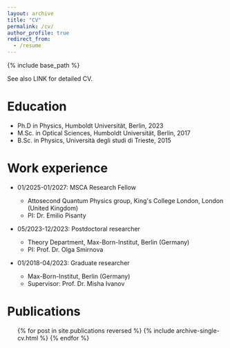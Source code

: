 ```yaml
---
layout: archive
title: "CV"
permalink: /cv/
author_profile: true
redirect_from:
  - /resume
---
```


{% include base_path %}

See also LINK for detailed CV.

Education
======
* Ph.D in Physics, Humboldt Universität, Berlin, 2023
* M.Sc. in Optical Sciences, Humboldt Universität, Berlin, 2017
* B.Sc. in Physics, Università degli studi di Trieste, 2015

Work experience
======
* 01/2025-01/2027: MSCA Research Fellow
  * Attosecond Quantum Physics group, King's College London, London (United Kingdom)
  * PI: Dr. Emilio Pisanty

* 05/2023-12/2023: Postdoctoral researcher
  * Theory Department, Max-Born-Institut, Berlin (Germany)
  * PI: Prof. Dr. Olga Smirnova

* 01/2018-04/2023: Graduate researcher
  * Max-Born-Institut, Berlin (Germany)
  * Supervisor: Prof. Dr. Misha Ivanov
  

Publications
======
  <ul>{% for post in site.publications reversed %}
    {% include archive-single-cv.html %}
  {% endfor %}</ul>
